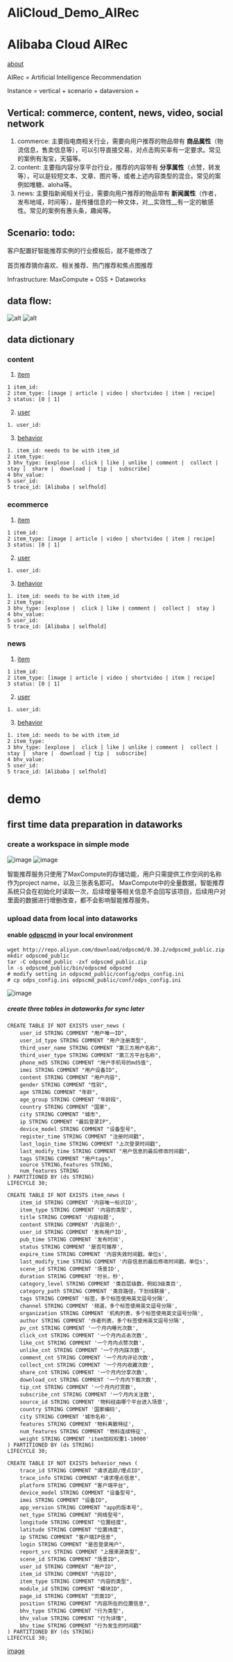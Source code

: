 # AliCloud_Demo_AIRec

# Alibaba Cloud AIRec
[about](https://help.aliyun.com/document_detail/98231.html)

AIRec = Artificial Intelligence Recommendation

Instance = vertical + scenario + dataversion + 

## Vertical: commerce, content, news, video, social network
1. commerce: 主要指电商相关行业，需要向用户推荐的物品带有 __商品属性__（物流信息，售卖信息等），可以引导直接交易，对点击购买率有一定要求。常见的案例有淘宝，天猫等。
2. content: 主要指内容分享平台行业，推荐的内容带有 __分享属性__（点赞，转发等），可以是较短文本、文章、图片等，或者上述内容类型的混合。常见的案例如堆糖、aloha等。
3. news: 主要指新闻相关行业，需要向用户推荐的物品带有 __新闻属性__（作者，发布地域，时间等），是传播信息的一种文体，对__实效性__有一定的敏感性。常见的案例有惠头条，趣闻等。

## Scenario: todo:

客户配置好智能推荐实例的行业模板后，就不能修改了

首页推荐猜你喜欢、相关推荐、热门推荐和焦点图推荐

Infrastructure: MaxCompute + OSS + Dataworks

## data flow:
![alt](/images/airec_workflow.png)
![alt](/images/airec_dataflow.png)

## data dictionary
### content 
1. [item](https://help.aliyun.com/document_detail/99248.html)
```
1 item_id: 
2 item_type: [image | article | video | shortvideo | item | recipe]
3 status: [0 | 1]
```
2. [user](https://help.aliyun.com/document_detail/99248.html)
```
1. user_id: 
```
3. [behavior](https://help.aliyun.com/document_detail/99248.html)
```
1. item_id: needs to be with item_id
2 item_type:
3 bhv_type: [explose |  click | like | unlike | comment |  collect |  stay |  share |  download |  tip |  subscribe]
4 bhv_value: 
5 user_id:
5 trace_id: [Alibaba | selfhold]
```
### ecommerce
1. [item](https://help.aliyun.com/document_detail/99249.html)
```
1 item_id: 
2 item_type: [image | article | video | shortvideo | item | recipe]
3 status: [0 | 1]
```
2. [user](https://help.aliyun.com/document_detail/99249.html)
```
1. user_id: 
```
3. [behavior](https://help.aliyun.com/document_detail/99249.html)
```
1. item_id: needs to be with item_id
2 item_type:
3 bhv_type: [explose |  click | like | comment |  collect |  stay ]
4 bhv_value: 
5 user_id:
5 trace_id: [Alibaba | selfhold]
```

### news
1. [item](https://help.aliyun.com/document_detail/99250.html)
```
1 item_id: 
2 item_type: [image | article | video | shortvideo | item | recipe]
3 status: [0 | 1]
```
2. [user](https://help.aliyun.com/document_detail/99250.html)
```
1. user_id: 
```
3. [behavior](https://help.aliyun.com/document_detail/99250.html)
```
1. item_id: needs to be with item_id
2 item_type:
3 bhv_type: [explose |  click | like | unlike | comment |  collect |  stay |  share |  download | tip |  subscribe]
4 bhv_value: 
5 user_id:
5 trace_id: [Alibaba | selfhold]
```

# demo

## first time data preparation in dataworks
### create a workspace in simple mode
![image](/images/dw_create_workspace_en_1.jpg)
![image](/images/dw_create_workspace_en_2.jpg)

智能推荐服务只使用了MaxCompute的存储功能，用户只需提供工作空间的名称作为project name，以及三张表名即可。
MaxCompute中的全量数据，智能推荐系统只会在初始化时读取一次，后续增量等相关信息不会回写该项目，后续用户对里面的数据进行增删改查，都不会影响智能推荐服务。

### upload data from local into dataworks
#### enable [odpscmd](http://repo.aliyun.com/odpscmd/) in your local environment
```
wget http://repo.aliyun.com/download/odpscmd/0.30.2/odpscmd_public.zip
mkdir odpscmd_public
tar -C odpscmd_public -zxf odpscmd_public.zip
ln -s odpscmd_public/bin/odpscmd odpscmd
# modify setting in odpscmd_public/config/odps_config.ini
# cp odps_config.ini odpscmd_public/conf/odps_config.ini
```
![image](/images/odpscmd_config.jpg)


##### create three tables in dataworks for sync later 
```
CREATE TABLE IF NOT EXISTS user_news (
    user_id STRING COMMENT "用户唯一ID",
    user_id_type STRING COMMENT "用户注册类型",
    third_user_name STRING COMMENT "第三方用户名称",
    third_user_type STRING COMMENT "第三方平台名称",
    phone_md5 STRING COMMENT "用户手机号的md5值",
    imei STRING COMMENT "用户设备ID",
    content STRING COMMENT "用户内容",
    gender STRING COMMENT "性别",
    age STRING COMMENT "年龄",
    age_group STRING COMMENT "年龄段",
    country STRING COMMENT "国家",
    city STRING COMMENT "城市",
    ip STRING COMMENT "最后登录IP",
    device_model STRING COMMENT "设备型号",
    register_time STRING COMMENT "注册时间戳",
    last_login_time STRING COMMENT "上次登录时间戳",
    last_modify_time STRING COMMENT "用户信息的最后修改时间戳",
    tags STRING COMMENT "用户tags",
    source STRING,features STRING,
    num_features STRING
) PARTITIONED BY (ds STRING)
LIFECYCLE 30;

CREATE TABLE IF NOT EXISTS item_news (
    item_id STRING COMMENT '内容唯一标识ID',
    item_type STRING COMMENT '内容的类型',
    title STRING COMMENT '内容标题',
    content STRING COMMENT '内容简介',
    user_id STRING COMMENT '发布用户ID',
    pub_time STRING COMMENT '发布时间',
    status STRING COMMENT '是否可推荐',
    expire_time STRING COMMENT '内容失效时间戳，单位s',
    last_modify_time STRING COMMENT '内容信息的最后修改时间戳，单位s',
    scene_id STRING COMMENT '场景ID',
    duration STRING COMMENT '时长，秒',
    category_level STRING COMMENT '类目层级数，例如3级类目',
    category_path STRING COMMENT '类目路径，下划线联接',
    tags STRING COMMENT '标签，多个标签使用英文逗号分隔',
    channel STRING COMMENT '频道，多个标签使用英文逗号分隔',
    organization STRING COMMENT '机构列表，多个标签使用英文逗号分隔',
    author STRING COMMENT '作者列表，多个标签使用英文逗号分隔',
    pv_cnt STRING COMMENT '一个月内曝光次数',
    click_cnt STRING COMMENT '一个月内点击次数',
    like_cnt STRING COMMENT '一个月内点赞次数',
    unlike_cnt STRING COMMENT '一个月内踩次数',
    comment_cnt STRING COMMENT '一个月内评论次数',
    collect_cnt STRING COMMENT '一个月内收藏次数',
    share_cnt STRING COMMENT '一个月内分享次数',
    download_cnt STRING COMMENT '一个月内下载次数',
    tip_cnt STRING COMMENT '一个月内打赏数',
    subscribe_cnt STRING COMMENT '一个月内关注数',
    source_id STRING COMMENT '物料经由哪个平台进入场景',
    country STRING COMMENT '国家编码',
    city STRING COMMENT '城市名称',
    features STRING COMMENT '物料离散特征',
    num_features STRING COMMENT '物料连续特征',
    weight STRING COMMENT 'item加权权重1-10000'
) PARTITIONED BY (ds STRING)
LIFECYCLE 30;

CREATE TABLE IF NOT EXISTS behavior_news (
    trace_id STRING COMMENT "请求追踪/埋点ID",
    trace_info STRING COMMENT "请求埋点信息",
    platform STRING COMMENT "客户端平台",
    device_model STRING COMMENT "设备型号",
    imei STRING COMMENT "设备ID",
    app_version STRING COMMENT "app的版本号",
    net_type STRING COMMENT "网络型号",
    longitude STRING COMMENT "位置经度",
    latitude STRING COMMENT "位置纬度",
    ip STRING COMMENT "客户端IP信息",
    login STRING COMMENT "是否登录用户",
    report_src STRING COMMENT "上报来源类型",
    scene_id STRING COMMENT "场景ID",
    user_id STRING COMMENT "用户ID",
    item_id STRING COMMENT "内容ID",
    item_type STRING COMMENT "内容的类型",
    module_id STRING COMMENT "模块ID",
    page_id STRING COMMENT "页面ID",
    position STRING COMMENT "内容所在的位置信息",
    bhv_type STRING COMMENT "行为类型",
    bhv_value STRING COMMENT "行为详情",
    bhv_time STRING COMMENT "行为发生的时间戳"
) PARTITIONED BY (ds STRING)
LIFECYCLE 30;
```

[image](/image/odpscmd_create_tables.jpg)

